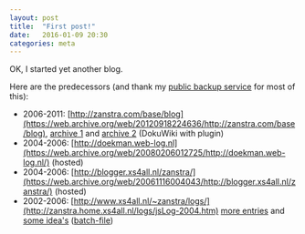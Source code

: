 ```yaml
---
layout: post
title:  "First post!"
date:   2016-01-09 20:30
categories: meta
---
```


OK, I started yet another blog. 

Here are the predecessors (and thank my [public backup service](https://archive.org/donate/ "Internet Archive") for most of this):

*   2006-2011:
    [http://zanstra.com/base/blog](https://web.archive.org/web/20120918224636/http://zanstra.com/base/blog), 
    [archive 1](https://web.archive.org/web/20071101024331/http://zanstra.com/base/tag) and 
    [archive 2](https://web.archive.org/web/20120802022851/http://zanstra.com/base/tag) (DokuWiki with plugin)
*   2004-2006: 
    [http://doekman.web-log.nl](https://web.archive.org/web/20080206012725/http://doekman.web-log.nl/) (hosted)
*   2004-2006: 
    [http://blogger.xs4all.nl/zanstra/](https://web.archive.org/web/20061116004043/http://blogger.xs4all.nl/zanstra/) (hosted)
*   2002-2006: 
    [http://www.xs4all.nl/~zanstra/logs/](http://zanstra.home.xs4all.nl/logs/jsLog-2004.htm)
    [more entries](http://zanstra.home.xs4all.nl/logs/jsLog.htm) and 
    [some idea's](http://zanstra.home.xs4all.nl/logs/ideaLog.htm) ([batch-file](http://zanstra.home.xs4all.nl/logs/gen.bat))
